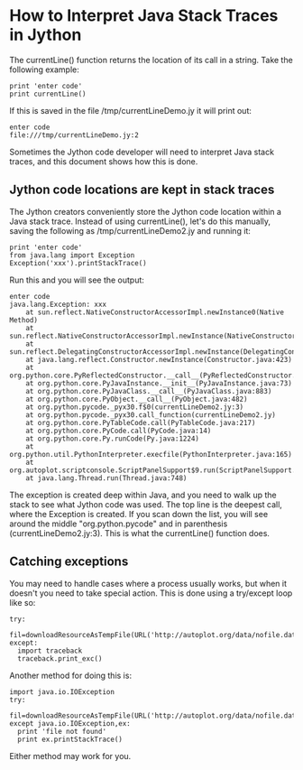 # How to Interpret Java Stack Traces in Jython 
The currentLine() function returns the location of its call in a string.  Take the following example:

~~~~~
print 'enter code'
print currentLine()
~~~~~

If this is saved in the file /tmp/currentLineDemo.jy it will print out:
~~~~~
enter code
file:///tmp/currentLineDemo.jy:2
~~~~~

Sometimes the Jython code developer will need to interpret Java stack traces, and this document shows how this is done.

## Jython code locations are kept in stack traces
The Jython creators conveniently store the Jython code location within a Java stack trace.  Instead of using currentLine(), let's do this manually, saving the following as /tmp/currentLineDemo2.jy and running it:

~~~~~
print 'enter code'
from java.lang import Exception
Exception('xxx').printStackTrace()
~~~~~

Run this and you will see the output:
~~~~~
enter code
java.lang.Exception: xxx
	at sun.reflect.NativeConstructorAccessorImpl.newInstance0(Native Method)
	at sun.reflect.NativeConstructorAccessorImpl.newInstance(NativeConstructorAccessorImpl.java:62)
	at sun.reflect.DelegatingConstructorAccessorImpl.newInstance(DelegatingConstructorAccessorImpl.java:45)
	at java.lang.reflect.Constructor.newInstance(Constructor.java:423)
	at org.python.core.PyReflectedConstructor.__call__(PyReflectedConstructor.java:183)
	at org.python.core.PyJavaInstance.__init__(PyJavaInstance.java:73)
	at org.python.core.PyJavaClass.__call__(PyJavaClass.java:883)
	at org.python.core.PyObject.__call__(PyObject.java:482)
	at org.python.pycode._pyx30.f$0(currentLineDemo2.jy:3)
	at org.python.pycode._pyx30.call_function(currentLineDemo2.jy)
	at org.python.core.PyTableCode.call(PyTableCode.java:217)
	at org.python.core.PyCode.call(PyCode.java:14)
	at org.python.core.Py.runCode(Py.java:1224)
	at org.python.util.PythonInterpreter.execfile(PythonInterpreter.java:165)
	at org.autoplot.scriptconsole.ScriptPanelSupport$9.run(ScriptPanelSupport.java:925)
	at java.lang.Thread.run(Thread.java:748)

~~~~~

The exception is created deep within Java, and you need to walk up the stack to see what Jython code was used.  The top line is the deepest call, where the Exception is created.  If you scan down the list, you will see around the middle "org.python.pycode" and in parenthesis (currentLineDemo2.jy:3).  This is what the currentLine() function does.

## Catching exceptions
You may need to handle cases where a process usually works, but when it doesn't you need to take special action.  This is done using a try/except loop like so:

~~~~~
try:
  fil=downloadResourceAsTempFile(URL('http://autoplot.org/data/nofile.dat'),monitor)
except:
  import traceback
  traceback.print_exc()
~~~~~

Another method for doing this is:

~~~~~
import java.io.IOException
try:
  fil=downloadResourceAsTempFile(URL('http://autoplot.org/data/nofile.dat'),monitor)
except java.io.IOException,ex:
  print 'file not found'
  print ex.printStackTrace()
~~~~~
Either method may work for you.

